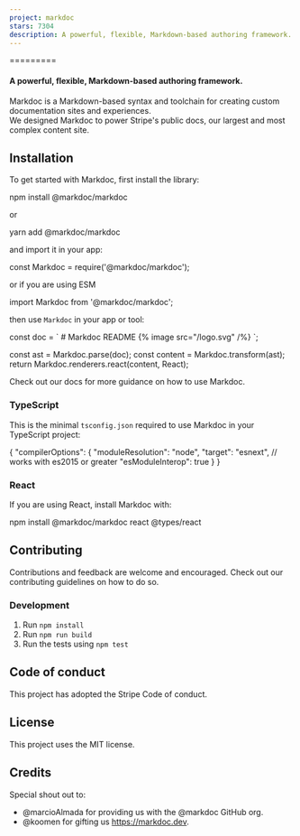 ```yaml
---
project: markdoc
stars: 7304
description: A powerful, flexible, Markdown-based authoring framework.
---
```


  
  
  

=========

#### A powerful, flexible, Markdown-based authoring framework.

Markdoc is a Markdown\-based syntax and toolchain for creating custom documentation sites and experiences.  
We designed Markdoc to power Stripe's public docs, our largest and most complex content site.

Installation
------------

To get started with Markdoc, first install the library:

npm install @markdoc/markdoc

or

yarn add @markdoc/markdoc

and import it in your app:

const Markdoc \= require('@markdoc/markdoc');

or if you are using ESM

import Markdoc from '@markdoc/markdoc';

then use `Markdoc` in your app or tool:

const doc \= \`
\# Markdoc README
{% image src="/logo.svg" /%}
\`;

const ast \= Markdoc.parse(doc);
const content \= Markdoc.transform(ast);
return Markdoc.renderers.react(content, React);

Check out our docs for more guidance on how to use Markdoc.

### TypeScript

This is the minimal `tsconfig.json` required to use Markdoc in your TypeScript project:

{
  "compilerOptions": {
    "moduleResolution": "node",
    "target": "esnext", // works with es2015 or greater
    "esModuleInterop": true
  }
}

### React

If you are using React, install Markdoc with:

npm install @markdoc/markdoc react @types/react

Contributing
------------

Contributions and feedback are welcome and encouraged. Check out our contributing guidelines on how to do so.

### Development

1.  Run `npm install`
2.  Run `npm run build`
3.  Run the tests using `npm test`

Code of conduct
---------------

This project has adopted the Stripe Code of conduct.

License
-------

This project uses the MIT license.

Credits
-------

Special shout out to:

-   @marcioAlmada for providing us with the @markdoc GitHub org.
-   @koomen for gifting us https://markdoc.dev.
